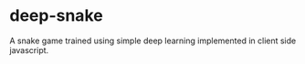 # deep-snake
A snake game trained using simple deep learning implemented in client side javascript.
